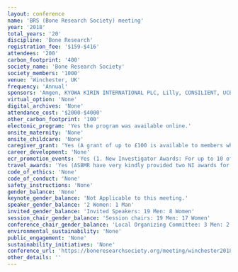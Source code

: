 ```yaml
---
layout: conference 
name: 'BRS (Bone Research Society) meeting'
year: '2018'
total_years: '20'
discipline: 'Bone Research'
registration_fee: '$159-$416'
attendees: '200'
carbon_footprint: '400'
society_name: 'Bone Research Society'
society_members: '1000'
venue: 'Winchester, UK'
frequency: 'Annual'
sponsors: 'Amgen, KYOWA KIRIN INTERNATIONAL PLC, Lilly, CONSILIENT, UCB, Brussels, Belgium (www.ucb.com) is a global biopharmaceutical company, INTERNIS, ALEXION, BRUKER, MEREO BIOPHARMA, NTERNATIONAL OSTEOPOROSISFOUNDATION (IOF), THE NATIONAL OSTEOPOROSIS SOCIETY, PERKIN ELMER, OXFORD BIOSYSTEMS, PROMOCELL, SANOFI, SCANCO MEDICAL, STRATEC, ZEISS, VERTEC SCIENTIFIC, Vertec, Stratech, Oxford Biosystems'
virtual_option: 'None'
digital_archives: 'None'
attendance_cost: '$2000-$4000'
other_carbon_footprint: '100'
electonic_program: 'Yes the program was available online.'
onsite_maternity: 'None'
onsite_childcare: 'None'
caregiver_grant: 'Yes (A grant of up to £100 is available to members who incur additional childcare or other caring costs to attend the meeting.)'
career_development: 'None'
ecr_promotion_events: 'Yes (1. New Investigator Awards: For up to 10 of the top scoring abstracts from eligible authors. Award -  free registration to the annual conference (NB you are still eligible to apply for travel bursaries if you win this award  2. Best Presentation Awards: Presentations will be judged during the meeting and prizes will be awarded as follows: Best oral, Best oral poster, Best poster  3. Bursaries: The Society also offers bursaries of up to £150 towards the cost of attending the meeting to BRS members submitting abstracts.)'
travel_awards: 'Yes (ASBMR have very kindly provided two NI awards for $1500 towards travel and attendance at the meeting for their NI members.)'
code_of_ethics: 'None'
code_of_conduct: 'None'
safety_instructions: 'None'
gender_balance: 'None'
keynote_gender_balance: 'Not Applicable to this meeting.'
speaker_gender_balance: '2 Women: 1 Man'
invited_gender_balance: 'Invited Speakers: 19 Men: 8 Women'
session_chair_gender_balance: 'Session chairs: 19 Men: 17 Women'
conference_chair_gender_balance: 'Local Organizing Committee: 3 Men: 2 Women'
environmental_sustainability: 'None'
public_engagement: 'None'
sustainability_initiatives: 'None'
conference_url: 'https://boneresearchsociety.org/meeting/winchester2018/programme/'
other_details: ''
---
```

